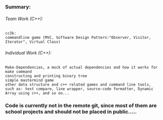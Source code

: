 ### Summary:
###### Team Work (C++):
    cc3k: 
    commandline game (MVC, Software Design Pattern:"Observer, Visitor, Iterator", Virtual Class)
###### Individual Work (C++):
    Make-Dependencies, a mock of actual dependencies and how it works for make command
    constructing and printing binary tree
    simple mastermind game
    other data structure and c++ related games and command line tools, 
    such as: text compare, line wrapper, source-code formatter, Dynamic  Array using c++, and so on...

### Code is currently not in the remote git, since most of them are school projects and should not be placed in public.....
